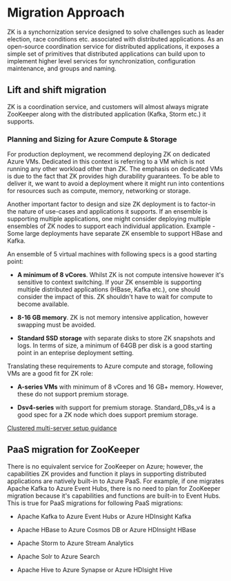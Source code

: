 # Migration Approach

ZK is a synchornization service designed to solve challenges such as leader election, race conditions etc. associated with distributed applications. As an open-source coordination service for distributed applications, it exposes a simple set of primitives that distributed applications can build upon to implement higher level services for synchronization, configuration maintenance, and groups and naming.

## Lift and shift migration  

ZK is a coordination service, and customers will almost always migrate ZooKeeper along with the distributed application (Kafka, Storm etc.) it supports.

### **Planning and Sizing for Azure Compute & Storage**

For production deployment, we recommend deploying ZK on dedicated Azure VMs. Dedicated in this context is referring to a VM which is not running any other workload other than ZK. The emphasis on dedicated VMs is due to the fact that ZK provides high durability guarantees. To be able to deliver it, we want to avoid a deployment where it might run into contentions for resources such as compute, memory, networking or storage.

Another important factor to design and size ZK deployment is to factor-in the nature of use-cases and applications it supports. If an ensemble is supporting multiple applications, one might consider deploying multiple ensembles of ZK nodes to support each individual application. Example - Some large deployments have separate ZK ensemble to support HBase and Kafka. 

An ensemble of 5 virtual machines with following specs is a good starting point:

- **A minimum of 8 vCores**. Whilst ZK is not compute intensive however it's sensitive to context switching. If your ZK ensemble is supporting multiple distributed applications (HBase, Kafka etc.), one should consider the impact of this. ZK shouldn't have to wait for compute to become available.
  
- **8-16 GB memory**. ZK is not memory intensive application, however swapping must be avoided. 
  
- **Standard SSD storage** with separate disks to store ZK snapshots and logs. In terms of size, a minimum of 64GB per disk is a good starting point in an enteprise deployment setting.

Translating these requirements to Azure compute and storage, following VMs are a good fit for ZK role:  

- **A-series VMs** with minimum of 8 vCores and 16 GB+ memory. However, these do not support premium storage.  
  
- **Dsv4-series** with support for premium storage. Standard_D8s_v4 is a good spec for a ZK node which does support premium storage.  

[Clustered multi-server setup guidance](https://zookeeper.apache.org/doc/r3.1.2/zookeeperAdmin.html#sc_zkMulitServerSetup)  

## PaaS migration for ZooKeeper

There is no equivalent service for ZooKeeper on Azure; however, the capabilities ZK provides and function it plays in supporting distributed applications are natively built-in to Azure PaaS. For example, if one migrates Apache Kafka to Azure Event Hubs, there is no need to plan for ZooKeeper migration because it's capabilities and functions are built-in to Event Hubs. This is true for PaaS migrations for following PaaS migrations:  

- Apache Kafka to Azure Event Hubs or Azure HDInsight Kafka

- Apache HBase to Azure Cosmos DB  or Azure HDInsight HBase

- Apache Storm to Azure Stream Analytics

- Apache Solr to Azure Search  

- Apache Hive to Azure Synapse or Azure HDIsight Hive
